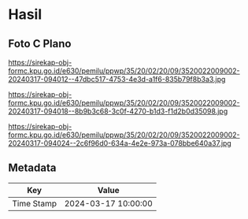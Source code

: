 # Hasil

## Foto C Plano

https://sirekap-obj-formc.kpu.go.id/e630/pemilu/ppwp/35/20/02/20/09/3520022009002-20240317-094012--47dbc517-4753-4e3d-a1f6-835b79f8b3a3.jpg

https://sirekap-obj-formc.kpu.go.id/e630/pemilu/ppwp/35/20/02/20/09/3520022009002-20240317-094018--8b9b3c68-3c0f-4270-b1d3-f1d2b0d35098.jpg

https://sirekap-obj-formc.kpu.go.id/e630/pemilu/ppwp/35/20/02/20/09/3520022009002-20240317-094024--2c6f96d0-634a-4e2e-973a-078bbe640a37.jpg


## Metadata

| Key        | Value               |
| ---------- | ------------------- |
| Time Stamp | 2024-03-17 10:00:00 |



